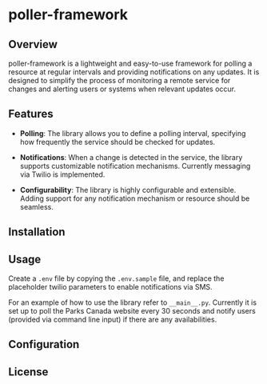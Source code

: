 # poller-framework

## Overview

poller-framework is a lightweight and easy-to-use framework for polling a resource at regular intervals and providing notifications on any updates. It is designed to simplify the process of monitoring a remote service for changes and alerting users or systems when relevant updates occur.

## Features

- **Polling**: The library allows you to define a polling interval, specifying how frequently the service should be checked for updates.

- **Notifications**: When a change is detected in the service, the library supports customizable notification mechanisms. Currently messaging via Twilio is implemented.

- **Configurability**: The library is highly configurable and extensible. Adding support for any notification mechanism or resource should be seamless.
## Installation

## Usage
Create a `.env` file by copying the `.env.sample` file, and replace the placeholder twilio parameters to enable notifications via SMS.

For an example of how to use the library refer to `__main__.py`. Currently it is set up to poll the Parks Canada website every 30 seconds and notify users (provided via command line input) if there are any availabilities.

## Configuration


## License
